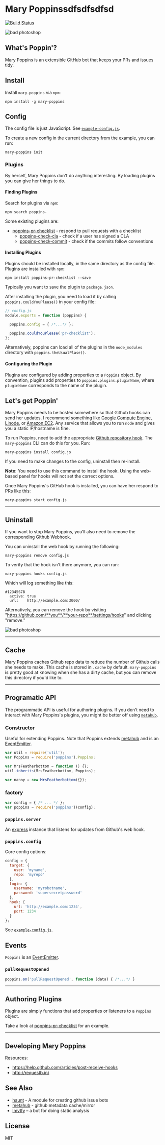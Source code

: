 # Mary Poppinssdfsdfsdfsd

[![Build Status](https://travis-ci.org/btford/mary-poppins.svg)](https://travis-ci.org/btford/mary-poppins)

![bad photoshop](https://raw.github.com/btford/mary-poppins/master/img/poppins.jpg)

## What's Poppin'?

Mary Poppins is an extensible GitHub bot that keeps your PRs and issues tidy.


## Install

Install `mary-poppins` via `npm`:

```shell
npm install -g mary-poppins
```


## Config

The config file is just JavaScript.
See [`example-config.js`](https://github.com/btford/mary-poppins/blob/master/example-config.js).

To create a new config in the current directory from the example, you can run:
```
mary-poppins init
```

### Plugins

By herself, Mary Poppins don't do anything interesting.
By loading plugins you can give her things to do.


#### Finding Plugins

Search for plugins via `npm`:

```shell
npm search poppins-
```

Some existing plugins are:

* [poppins-pr-checklist](https://github.com/btford/poppins-pr-checklist) - respond to pull requests with a checklist
  - [poppins-check-cla](https://github.com/btford/poppins-check-cla) - check if a user has signed a CLA
  - [poppins-check-commit](https://github.com/btford/poppins-check-commit) - check if the commits follow conventions


#### Installing Plugins

Plugins should be installed locally, in the same directory as the config file.
Plugins are installed with `npm`:

```
npm install poppins-pr-checklist --save
```

Typically you want to save the plugin to `package.json`.

After installing the plugin, you need to load it by calling `poppins.couldYouPlease()` in your config file:

```javascript
// config.js
module.exports = function (poppins) {

  poppins.config = { /*...*/ };

  poppins.couldYouPlease('pr-checklist');
};
```

Alternatively, poppins can load all of the plugins in the `node_modules` directory with `poppins.theUsualPlase()`.

#### Configuring the Plugin

Plugins are configured by adding properties to a `Poppins` object.
By convention, plugins add properties to `poppins.plugins.pluginName`, where `pluginName` corresponds to the name of the plugin.


## Let's get Poppin'

Mary Poppins needs to be hosted somewhere so that Github hooks can send her updates.
I recommend something like [Google Compute Engine](https://cloud.google.com/products/compute-engine),
[Linode](https://www.linode.com/), or [Amazon EC2](http://aws.amazon.com/ec2/).
Any service that allows you to run `node` and gives you a static IP/hostname is fine.

To run Poppins, need to add the appropriate [Github repository hook](http://developer.github.com/v3/repos/hooks/).
The `mary-poppins` CLI can do this for you.
Run:

```shell
mary-poppins install config.js
```

If you need to make changes to the config, uninstall then re-install.

**Note:** You need to use this command to install the hook. Using the web-based panel for hooks
will not set the correct options.

Once Mary Poppins's GitHub hook is installed, you can have her respond to PRs like this:

```shell
mary-poppins start config.js
```


-------------------------------------------------------------------------------

## Uninstall

If you want to stop Mary Poppins, you'll also need to remove the corresponding Github Webhook.

You can uninstall the web hook by running the following:

```shell
mary-poppins remove config.js
```

To verify that the hook isn't there anymore, you can run:

```shell
mary-poppins hooks config.js
```

Which will log something like this:

```
#12345678
  active: true
  url:    http://example.com:3000/
```

Alternatively, you can remove the hook by visiting "https://github.com/**you**/**your-repo**/settings/hooks" and clicking "remove."

![bad photoshop](https://raw.github.com/btford/mary-poppins/master/img/github-hooks.png)

-------------------------------------------------------------------------------

## Cache

Mary Poppins caches Github repo data to reduce the number of Github calls she needs to make.
This cache is stored in `.cache` by default.
`mary-poppins` is pretty good at knowing when she has a dirty cache, but you can remove this directory if you'd like to.


-------------------------------------------------------------------------------

## Programatic API

The programmatic API is useful for authoring plugins.
If you don't need to interact with Mary Poppins's plugins, you might be better off using [`metahub`](https://github.com/btford/metahub).


### Constructor

Useful for extending Poppins.
Note that Poppins extends [metahub](https://github.com/btford/metahub) and is an [EventEmitter](http://nodejs.org/api/events.html#events_class_events_eventemitter).

```javascript
var util = require('util');
var Poppins = require('poppins').Poppins;

var MrsFeatherbottom = function () {};
util.inherits(MrsFeatherbottom, Poppins);

var nanny = new MrsFeatherbottom({});
```

### factory

```javascript
var config = { /* ... */ };
var poppins = require('poppins')(config);
```

### `poppins.server`

An [express](http://expressjs.com/) instance that listens for updates from Github's web hook.

### `poppins.config`

Core config options:

```javascript
config = {
  target: {
    user: 'myname',
    repo: 'myrepo'
  },
  login: {
    username: 'myrobotname',
    password: 'supersecretpassword'
  },
  hook: {
    url: 'http://example.com:1234',
    port: 1234
  }
};
```

See [`example-config.js`](https://github.com/btford/mary-poppins/blob/master/example-config.js).

## Events

`Poppins` is an [EventEmitter](http://nodejs.org/api/events.html#events_class_events_eventemitter).

### `pullRequestOpened`

```javascript
poppins.on('pullRequestOpened', function (data) { /*...*/ }
```

-------------------------------------------------------------------------------

## Authoring Plugins

Plugins are simply functions that add properties or listeners to a `Poppins` object.

Take a look at [poppins-pr-checklist](https://github.com/btford/poppins-pr-checklist) for an example.

-------------------------------------------------------------------------------

## Developing Mary Poppins

Resources:

* https://help.github.com/articles/post-receive-hooks
* http://requestb.in/

## See Also

* [haunt](https://github.com/fat/haunt) - A module for creating github issue bots
* [metahub](https://github.com/btford/metahub) - github metadata cache/mirror
* [lmvtfy](http://blog.getbootstrap.com/2014/06/25/lmvtfy/) – a bot for doing static analysis

## License
MIT

